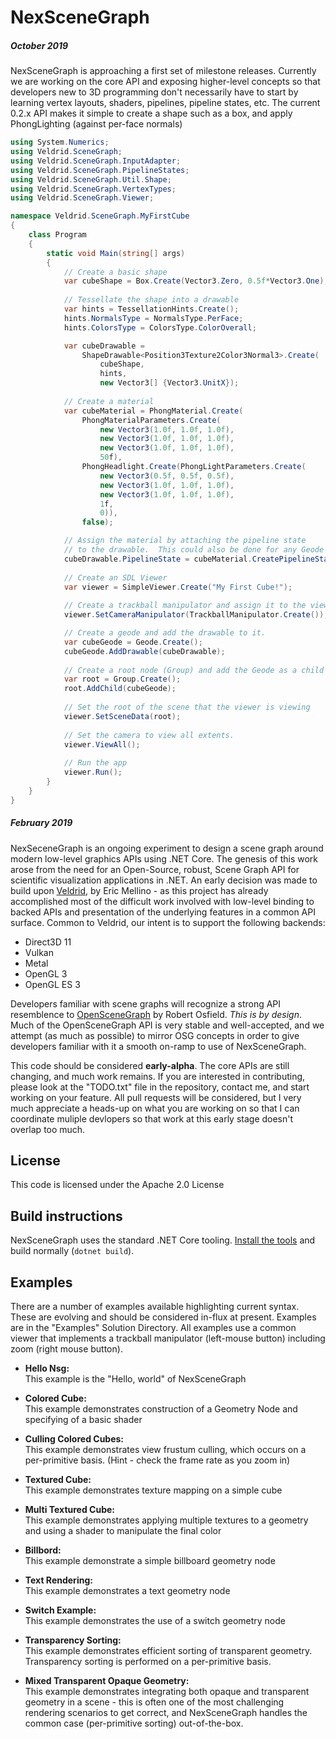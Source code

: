 # NexSceneGraph

##### October 2019

NexSceneGraph is approaching a first set of milestone releases.   Currently we are working on the core API and exposing higher-level concepts so that developers new to 3D programming don't necessarily have to start by learning vertex layouts, shaders, pipelines, pipeline states, etc.   The current 0.2.x API makes it simple to create a shape such as a box, and apply PhongLighting (against per-face normals)

```C#
using System.Numerics;
using Veldrid.SceneGraph;
using Veldrid.SceneGraph.InputAdapter;
using Veldrid.SceneGraph.PipelineStates;
using Veldrid.SceneGraph.Util.Shape;
using Veldrid.SceneGraph.VertexTypes;
using Veldrid.SceneGraph.Viewer;

namespace Veldrid.SceneGraph.MyFirstCube
{
    class Program
    {
        static void Main(string[] args)
        {
            // Create a basic shape
            var cubeShape = Box.Create(Vector3.Zero, 0.5f*Vector3.One);
            
            // Tessellate the shape into a drawable
            var hints = TessellationHints.Create();
            hints.NormalsType = NormalsType.PerFace;
            hints.ColorsType = ColorsType.ColorOverall;

            var cubeDrawable = 
                ShapeDrawable<Position3Texture2Color3Normal3>.Create(
                    cubeShape, 
                    hints, 
                    new Vector3[] {Vector3.UnitX});
            
            // Create a material
            var cubeMaterial = PhongMaterial.Create(
                PhongMaterialParameters.Create(
                    new Vector3(1.0f, 1.0f, 1.0f),
                    new Vector3(1.0f, 1.0f, 1.0f),
                    new Vector3(1.0f, 1.0f, 1.0f),
                    50f),
                PhongHeadlight.Create(PhongLightParameters.Create(
                    new Vector3(0.5f, 0.5f, 0.5f),
                    new Vector3(1.0f, 1.0f, 1.0f),
                    new Vector3(1.0f, 1.0f, 1.0f),
                    1f,
                    0)),
                false);

            // Assign the material by attaching the pipeline state
            // to the drawable.  This could also be done for any Geode
            cubeDrawable.PipelineState = cubeMaterial.CreatePipelineState();
            
            // Create an SDL Viewer
            var viewer = SimpleViewer.Create("My First Cube!");
            
            // Create a trackball manipulator and assign it to the viewer
            viewer.SetCameraManipulator(TrackballManipulator.Create());

            // Create a geode and add the drawable to it.
            var cubeGeode = Geode.Create();
            cubeGeode.AddDrawable(cubeDrawable);
            
            // Create a root node (Group) and add the Geode as a child
            var root = Group.Create();
            root.AddChild(cubeGeode);
            
            // Set the root of the scene that the viewer is viewing
            viewer.SetSceneData(root);
            
            // Set the camera to view all extents.
            viewer.ViewAll();            
            
            // Run the app
            viewer.Run();
        }
    }
}
```

##### February 2019

NexSeceneGraph is an ongoing experiment to design a scene graph around modern low-level graphics APIs using .NET Core.  The genesis of this work arose from the need for an Open-Source, robust, Scene Graph API for scientific visualization applications in .NET.    An early decision was made to build upon [Veldrid](https://github.com/mellinoe/veldrid), by Eric Mellino - as this project has already accomplished most of the difficult work involved with low-level binding to backed APIs and presentation of the underlying features in a common API surface.   Common to Veldrid, our intent is to support the following backends:

* Direct3D 11
* Vulkan
* Metal
* OpenGL 3
* OpenGL ES 3

Developers familiar with scene graphs will recognize a strong API resemblence to [OpenSceneGraph](http://www.openscenegraph.org/) by Robert Osfield.  _This is by design_.  Much of the OpenSceneGraph API is very stable and well-accepted, and we attempt (as much as possible) to mirror OSG concepts in order to give developers familiar with it a smooth on-ramp to use of NexSceneGraph.

This code should be considered __early-alpha__.   The core APIs are still changing, and much work remains.   If you are interested in contributing, please look at the "TODO.txt" file in the repository, contact me, and start working on your feature.   All pull requests will be considered, but I very much appreciate a heads-up on what you are working on so that  I can coordinate muliple devlopers so that work at this early stage doesn't overlap too much.

## License

This code is licensed under the Apache 2.0 License

## Build instructions

NexSceneGraph  uses the standard .NET Core tooling. [Install the tools](https://www.microsoft.com/net/download/core) and build normally (`dotnet build`).

## Examples

There are a number of examples available highlighting current syntax.  These are evolving and should be considered in-flux at present.  Examples are in the "Examples" Solution Directory.   All examples use a common viewer that implements a trackball manipulator (left-mouse button) including zoom (right mouse button).

* __Hello Nsg:__  
  This example is the "Hello, world" of NexSceneGraph

* __Colored Cube:__  
  This example demonstrates construction of a Geometry Node and specifying of a basic shader

* __Culling Colored Cubes:__  
  This example demonstrates view frustum culling, which occurs on a per-primitive basis.  (Hint - check the frame rate as you zoom in)

* __Textured Cube:__  
  This example demonstrates texture mapping on a simple cube

* __Multi Textured Cube:__  
  This example demonstrates applying multiple textures to a geometry and using a shader to manipulate the final color

* __Billbord:__   
  This example demonstrate a simple billboard geometry node

* __Text Rendering:__   
  This example demonstrates a text geometry node

* __Switch Example:__   
  This example demonstrates the use of a switch geometry node

* __Transparency Sorting:__  
  This example demonstrates efficient sorting of transparent geometry.  Transparency sorting is performed on a per-primitive basis.

* __Mixed Transparent Opaque Geometry:__  
  This example demonstrates integrating both opaque and transparent geometry in a scene - this is often one of the most challenging rendering scenarios to get correct, and NexSceneGraph handles the common case (per-primitive sorting) out-of-the-box.
